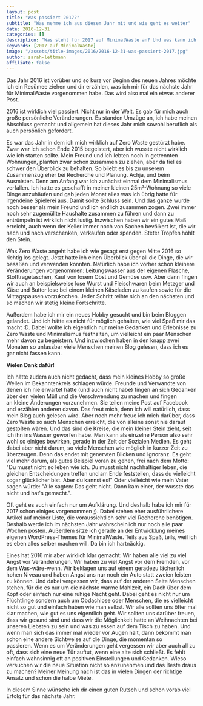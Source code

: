 ```yaml
---
layout: post
title: "Was passiert 2017?"
subtitle: "Was nehme ich aus diesem Jahr mit und wie geht es weiter"
date: 2016-12-31
categories: []
description: "Was steht für 2017 auf MinimalWaste an? Und was kann ich aus dem alten Jahr mitnehmen? Ein kleines Resümee und ein Ausblick."
keywords: [2017 auf MinimalWaste]
image: "/assets/title-images/2016/2016-12-31-was-passiert-2017.jpg"
author: sarah-lettmann
affiliate: false
---
```

Das Jahr 2016 ist vorüber und so kurz vor Beginn des neuen Jahres möchte ich ein Resümee ziehen und dir erzählen, was ich mir für das nächste Jahr für MinimalWaste vorgenommen habe. Das wird also mal ein etwas anderer Post.

2016 ist wirklich viel passiert. Nicht nur in der Welt. Es gab für mich auch große persönliche Veränderungen. Es standen Umzüge an, ich habe meinen Abschluss gemacht und allgemein hat dieses Jahr mich sowohl beruflich als auch persönlich gefordert.

Es war das Jahr in dem ich mich wirklich auf Zero Waste gestürzt habe. Zwar war ich schon Ende 2015 begeistert, aber ich wusste nicht wirklich wie ich starten sollte. Mein Freund und ich lebten noch in getrennten Wohnungen, planten zwar schon zusammen zu ziehen, aber da fiel es schwer den Überblick zu behalten. So bliebt es bis zu unserem Zusammenzug eher bei Recherche und Planung. Achja, und beim Ausmisten. Denn am Anfang war ich zunächst einmal dem Minimalismus verfallen. Ich hatte es geschafft in meiner kleinen 25m²-Wohnung so viele Dinge anzuhäufen und gab jeden Monat alles was ich übrig hatte für irgendeine Spielerei aus. Damit sollte Schluss sein. Und das ganze wurde noch besser als mein Freund und ich endlich zusammen zogen. Zwei immer noch sehr zugemüllte Haushalte zusammen zu führen und dann zu entrümpeln ist wirklich nicht lustig. Inzwischen haben wir ein gutes Maß erreicht, auch wenn der Keller immer noch von Sachen bevölkert ist, die wir nach und nach verschenken, verkaufen oder spenden. Steter Tropfen höhlt den Stein.

Was Zero Waste angeht habe ich wie gesagt erst gegen Mitte 2016 so richtig los gelegt. Jetzt hatte ich einen Überblick über all die Dinge, die wir besaßen und verwenden konnten. Natürlich habe ich vorher schon kleinere Veränderungen vorgenommen: Leitungswasser aus der eigenen Flasche, Stofftragetaschen, Kauf von losem Obst und Gemüse usw. Aber dann fingen wir auch an beispielsweise lose Wurst und Fleischwaren beim Metzger und Käse und Butter lose bei einem kleinen Käseladen zu kaufen sowie für die Mittagspausen vorzukochen. Jeder Schritt reihte sich an den nächsten und so machen wir stetig kleine Fortschritte.

Außerdem habe ich mir ein neues Hobby gesucht und bin beim Bloggen gelandet. Und ich hätte es nicht für möglich gehalten, wie viel Spaß mir das macht :D. Dabei wollte ich eigentlich nur meine Gedanken und Erlebnisse zu Zero Waste und Minimalismus festhalten, um vielleicht ein paar Menschen mehr davon zu begeistern. Und inzwischen haben in den knapp zwei Monaten so unfassbar viele Menschen meinen Blog gelesen, dass ich es gar nicht fassen kann.

**Vielen Dank dafür!**

Ich hätte zudem auch nicht gedacht, dass mein kleines Hobby so große Wellen im Bekanntenkreis schlagen würde. Freunde und Verwandte von denen ich nie erwartet hätte (und auch nicht habe) fingen an sich Gedanken über den vielen Müll und die Verschwendung zu machen und fingen an kleine Änderungen vorzunehmen. Sie teilen meine Post auf Facebook und erzählen anderen davon. Das freut mich, denn ich will natürlich, dass mein Blog auch gelesen wird. Aber noch mehr freue ich mich darüber, dass Zero Waste so auch Menschen erreicht, die von alleine sonst nie darauf gestoßen wären. Und das sind die Kreise, die mein kleiner Stein zieht, seit ich ihn ins Wasser geworfen habe. Man kann als einzelne Person also sehr wohl so einiges bewirken, gerade in der Zeit der Sozialen Medien. Es geht dabei aber nicht darum, so viele Menschen wie möglich in kurzer Zeit zu überzeugen. Denn das endet mit genervten Blicken und Ignoranz. Es geht viel mehr darum, als gutes Beispiel voran zu gehen, frei nach dem Motto: "Du musst nicht so leben wie ich. Du musst nicht nachhaltiger leben, die gleichen Entscheidungen treffen und am Ende feststellen, dass du vielleicht sogar glücklicher bist. Aber du kannst es!" Oder vielleicht wie mein Vater sagen würde: "Alle sagten: Das geht nicht. Dann kam einer, der wusste das nicht und hat's gemacht.".

Oft geht es auch einfach nur um Aufklärung. Und deshalb habe ich mir für 2017 schon einiges vorgenommen ;). Dabei stehen eher ausführlichere Artikel auf meiner Liste, die voraussichtlich sehr viel Recherche benötigen. Deshalb werde ich im nächsten Jahr wahrscheinlich nur noch alle paar Wochen posten. Außerdem sitze ich gerade an der Entwicklung meines eigenen WordPress-Themes für MinimalWaste. Teils aus Spaß, teils, weil ich es eben alles selber machen will. Da bin ich hartnäckig.

Eines hat 2016 mir aber wirklich klar gemacht: Wir haben alle viel zu viel Angst vor Veränderungen. Wir haben zu viel Angst vor dem Fremden, vor dem Was-wäre-wenn. Wir beklagen uns auf einem geradezu lächerlich hohen Niveau und haben Angst uns nur noch ein Auto statt zweien leisten zu können. Und dabei vergessen wir, dass auf der anderen Seite Menschen stehen, für die es nur um die nächste warme Mahlzeit, ein Dach über dem Kopf oder einfach nur eine ruhige Nacht geht. Dabei geht es nicht nur um Flüchtlinge sondern auch um Obdachlose oder Menschen, die es vielleicht nicht so gut und einfach haben wie man selbst. Wir alle sollten uns öfter mal klar machen, wie gut es uns eigentlich geht. Wir sollten uns darüber freuen, dass wir gesund sind und dass wir die Möglichkeit hatte an Weihnachten bei unseren Liebsten zu sein und was zu essen auf dem Tisch zu haben. Und wenn man sich das immer mal wieder vor Augen hält, dann bekommt man schon eine andere Sichtweise auf die Dinge, die momentan so passieren. Wenn es um Veränderungen geht vergessen wir aber auch all zu oft, dass sich eine neue Tür auftut, wenn eine alte sich schließt. Es fehlt einfach wahnsinnig oft an positiven Einstellungen und Gedanken. Wieso versuchen wir die neue Situation nicht so anzunehmen und das Beste draus zu machen? Meiner Meinung nach ist das in vielen Dingen der richtige Ansatz und schon die halbe Miete.

In diesem Sinne wünsche ich dir einen guten Rutsch und schon vorab viel Erfolg für das nächste Jahr.

